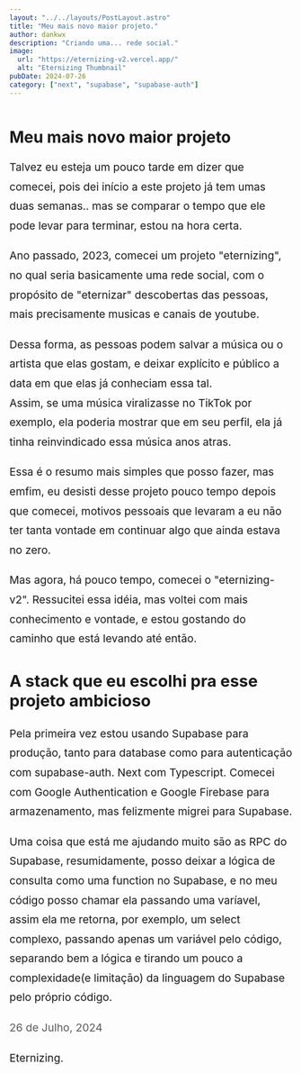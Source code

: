 ```yaml
---
layout: "../../layouts/PostLayout.astro"
title: "Meu mais novo maior projeto."
author: dankwx
description: "Criando uma... rede social."
image:
  url: "https://eternizing-v2.vercel.app/"
  alt: "Eternizing Thumbnail"
pubDate: 2024-07-26
category: ["next", "supabase", "supabase-auth"]
---
```


<style>
  main{
    width: 100%;
    height: 100%;
  }

  .markdownContent{
    width: 100%;
    display: flex;
    justify-content: center;
  }
  .markdownContent p{
    margin-top: 1em;
    margin-bottom: 1em;
  }
  /*.markdownBase{*/
  /*  width: 85%;*/
  /*}*/
  .postDate{
    --tw-text-opacity: 1;
    color: rgb(91, 91, 91);
    margin-bottom: 2em;
  }
  .markdownContent p{
    line-height: 1.8em;
    font-size: 1.2rem;
  }

  .markdownContent h2{
    font-size:1.8rem
  }



  .markdownBase img{
    display: block;
    margin-left: auto;
    margin-right: auto;
    max-width: 100%;
  }

  .imgContainer{
    display: flex;
    flex-direction: column;
  }

  .imgContainer a{
    font-size: 1em;
    margin: 0em;
    margin-bottom: 1em;
    text-align: center;
    text-decoration: none;
    color: #415a77;
  }

img:last-child{
  width: 100%;
  height: 100%;
}
</style>

<PostLayout>
<main>
<div class="markdownContent">
<div class="markdownBase">

# Meu mais novo maior projeto

Talvez eu esteja um pouco tarde em dizer que comecei, pois dei início a este projeto já tem umas duas semanas.. mas se
comparar o tempo que ele pode levar para terminar, estou na hora certa.

Ano passado, 2023, comecei um projeto "eternizing", no qual seria basicamente uma rede social, com o propósito de "eternizar"
descobertas das pessoas, mais precisamente musicas e canais de youtube.

Dessa forma, as pessoas podem salvar a música ou o artista que elas gostam, e deixar explícito e público a data em que elas já
conheciam essa tal.</br>Assim, se uma música viralizasse no TikTok por exemplo, ela poderia mostrar que em seu perfil, ela já tinha
reinvindicado essa música anos atras.

Essa é o resumo mais simples que posso fazer, mas emfim, eu desisti desse projeto pouco tempo depois que comecei, motivos pessoais
que levaram a eu não ter tanta vontade em continuar algo que ainda estava no zero.

Mas agora, há pouco tempo, comecei o "eternizing-v2". Ressucitei essa idéia, mas voltei com mais conhecimento e vontade, e estou
gostando do caminho que está levando até então.

## A stack que eu escolhi pra esse projeto ambicioso

Pela primeira vez estou usando Supabase para produção, tanto para database como para autenticação com supabase-auth.
Next com Typescript. Comecei com Google Authentication e Google Firebase para armazenamento, mas felizmente migrei para Supabase.

Uma coisa que está me ajudando muito são as RPC do Supabase, resumidamente, posso deixar a lógica de consulta como uma function no Supabase, e no meu código
posso chamar ela passando uma varíavel, assim ela me retorna, por exemplo, um select complexo, passando apenas um variável pelo código, separando bem
a lógica e tirando um pouco a complexidade(e limitação) da linguagem do Supabase pelo próprio código.

<p class="postDate">26 de Julho, 2024</p>

Eternizing.

</div>
</div>
</main>
</PostLayout>
